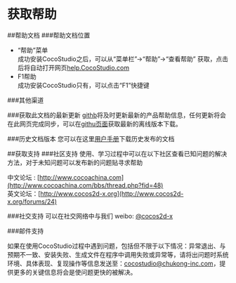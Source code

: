 # 获取帮助

##帮助文档
###帮助文档位置

- “帮助”菜单   
成功安装CocoStudio之后，可以从“菜单栏”->“帮助”->“查看帮助” 获取，点击后将自动打开网页[help.CocoStudio.com](help.CocoStudio.com)   
- F1帮助   
成功安装CocoStudio只有，可以点击“F1”快捷键

###其他渠道

###获取此文档的最新更新
[githb]()将及时更新最新的产品帮助信息，任何更新将会在此网页完成同步，可以在[githu页面]()获取最新的离线版本下载。

###历史文档版本
您可以在这里[用户手册]()下载历史发布的文档

##获取支持
###社区支持
使用、学习过程中可以在以下社区查看已知问题的解决方法，对于未知问题可以发布新的问题贴寻求帮助

中文论坛 : [http://www.cocoachina.com](http://www.cocoachina.com/bbs/thread.php?fid=48)    
英文论坛：[http://www.cocos2d-x.org](http://www.cocos2d-x.org/forums/24)   

###社交支持
可以在社交网络中与我们
weibo: [@cocos2d-x](http://weibo.com/cocos2dx)


###邮件支持

如果在使用CocoStudio过程中遇到问题，包括但不限于以下情况：异常退出、与预期不一致、安装失败、生成文件在程序中调用失败或异常等，请将出问题时系统环境、具体表现、复现操作等信息发送至：[cocostudio@chukong-inc.com](cocostudio@chukong-inc.com)，提供更多的关键信息将会是使问题更快的被解决。